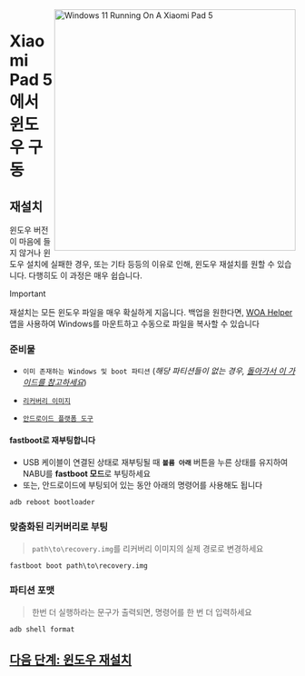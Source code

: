 <img align="right" src="https://raw.githubusercontent.com/erdilS/Port-Windows-11-Xiaomi-Pad-5/main/nabu.png" width="425" alt="Windows 11 Running On A Xiaomi Pad 5">

# Xiaomi Pad 5 에서 윈도우 구동

## 재설치
윈도우 버전이 마음에 들지 않거나 윈도우 설치에 실패한 경우, 또는 기타 등등의 이유로 인해, 윈도우 재설치를 원할 수 있습니다. 다행히도 이 과정은 매우 쉽습니다.

> [!IMPORTANT]
> 재설치는 모든 윈도우 파일을 매우 확실하게 지웁니다. 백업을 원한다면, [WOA Helper](https://github.com/erdilS/Port-Windows-11-Xiaomi-Pad-5/releases/download/dualboot/woahelper.apk) 앱을 사용하여 Windows를 마운트하고 수동으로 파일을 복사할 수 있습니다

### 준비물
- ```이미 존재하는 Windows 및 boot 파티션``` (*해당 파티션들이 없는 경우, [돌아가서 이 가이드를 참고하세요](/guide/Korean/1-partition-ko.md)*)

- [```리커버리 이미지```](https://github.com/erdilS/Port-Windows-11-Xiaomi-Pad-5/releases/download/1.0/recovery.img)

- [```안드로이드 플랫폼 도구```](https://developer.android.com/studio/releases/platform-tools)

#### **fastboot**로 재부팅합니다
- USB 케이블이 연결된 상태로 재부팅될 때 **`볼륨 아래`** 버튼을 누른 상태를 유지하여 NABU를 **fastboot 모드**로 부팅하세요
- 또는, 안드로이드에 부팅되어 있는 동안 아래의 명령어를 사용해도 됩니다
```cmd
adb reboot bootloader
```

### 맞춤화된 리커버리로 부팅
> `path\to\recovery.img`를 리커버리 이미지의 실제 경로로 변경하세요
```cmd
fastboot boot path\to\recovery.img
```

### 파티션 포맷
> 한번 더 실행하라는 문구가 출력되면, 명령어를 한 번 더 입력하세요
```cmd
adb shell format
```

## [다음 단계: 윈도우 재설치](/guide/Korean/3-install-ko.md#msc를-실행합니다)

